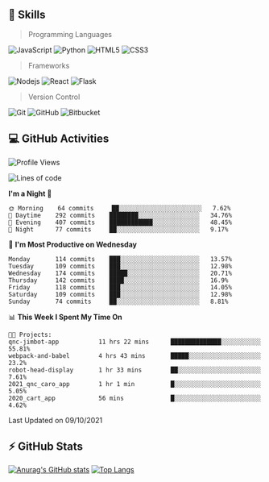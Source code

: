 ## :rocket: Skills<br/>

> Programming Languages

![JavaScript](https://img.shields.io/badge/-JavaScript-%23F7DF1C?style=for-the-badge&logo=javascript&logoColor=white)
![Python](https://img.shields.io/badge/python%20-%2314354C.svg?&style=for-the-badge&logo=python&logoColor=white)
![HTML5](https://img.shields.io/badge/html5%20-%23E34F26.svg?&style=for-the-badge&logo=html5&logoColor=white)
![CSS3](https://img.shields.io/badge/css3%20-%231572B6.svg?&style=for-the-badge&logo=css3&logoColor=white)

> Frameworks

![Nodejs](https://img.shields.io/badge/node.js%20-%2343853D.svg?&style=for-the-badge&logo=node.js&logoColor=white)
![React](https://img.shields.io/badge/React-20232A?style=for-the-badge&logo=react&logoColor=61DAFB)
![Flask](https://img.shields.io/badge/flask%20-%23000.svg?&style=for-the-badge&logo=flask&logoColor=white)

> Version Control

![Git](https://img.shields.io/badge/git%20-%23F05033.svg?&style=for-the-badge&logo=git&logoColor=white)
![GitHub](https://img.shields.io/badge/github%20-%23121011.svg?&style=for-the-badge&logo=github&logoColor=white)
![Bitbucket](https://img.shields.io/badge/bitbucket%20-%230047B3.svg?&style=for-the-badge&logo=bitbucket&logoColor=white)

## :computer: GitHub Activities<br/>

<!--START_SECTION:waka-->
![Profile Views](http://img.shields.io/badge/Profile%20Views-2-blue)

![Lines of code](https://img.shields.io/badge/From%20Hello%20World%20I%27ve%20Written-974142%20lines%20of%20code-blue)

**I'm a Night 🦉** 

```text
🌞 Morning    64 commits     ██░░░░░░░░░░░░░░░░░░░░░░░   7.62% 
🌆 Daytime    292 commits    ████████░░░░░░░░░░░░░░░░░   34.76% 
🌃 Evening    407 commits    ████████████░░░░░░░░░░░░░   48.45% 
🌙 Night      77 commits     ██░░░░░░░░░░░░░░░░░░░░░░░   9.17%

```
📅 **I'm Most Productive on Wednesday** 

```text
Monday       114 commits    ███░░░░░░░░░░░░░░░░░░░░░░   13.57% 
Tuesday      109 commits    ███░░░░░░░░░░░░░░░░░░░░░░   12.98% 
Wednesday    174 commits    █████░░░░░░░░░░░░░░░░░░░░   20.71% 
Thursday     142 commits    ████░░░░░░░░░░░░░░░░░░░░░   16.9% 
Friday       118 commits    ███░░░░░░░░░░░░░░░░░░░░░░   14.05% 
Saturday     109 commits    ███░░░░░░░░░░░░░░░░░░░░░░   12.98% 
Sunday       74 commits     ██░░░░░░░░░░░░░░░░░░░░░░░   8.81%

```


📊 **This Week I Spent My Time On** 

```text
🐱‍💻 Projects: 
qnc-jimbot-app           11 hrs 22 mins      ██████████████░░░░░░░░░░░   55.81% 
webpack-and-babel        4 hrs 43 mins       █████░░░░░░░░░░░░░░░░░░░░   23.2% 
robot-head-display       1 hr 33 mins        ██░░░░░░░░░░░░░░░░░░░░░░░   7.61% 
2021_qnc_caro_app        1 hr 1 min          █░░░░░░░░░░░░░░░░░░░░░░░░   5.05% 
2020_cart_app            56 mins             █░░░░░░░░░░░░░░░░░░░░░░░░   4.62%

```


 Last Updated on 09/10/2021
<!--END_SECTION:waka-->


## :zap: GitHub Stats<br/>
    
[![Anurag's GitHub stats](https://github-readme-stats.vercel.app/api?username=star6973&show_icons=true&theme=prussian)](https://github.com/star6973/github-readme-stats)
[![Top Langs](https://github-readme-stats.vercel.app/api/top-langs/?username=star6973&layout=compact&hide=jupyter%20notebook,html,css,scss&langs_count=4&theme=prussian)](https://github.com/star6973/github-readme-stats)
